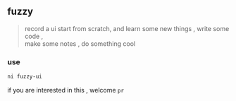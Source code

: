 ## fuzzy

>  record a ui start from scratch, 
>  and learn some new things , 
>  write some code ,  
>  make some notes , 
>  do something cool

### use

```bash
ni fuzzy-ui
```

if you are interested in this , welcome `pr`
